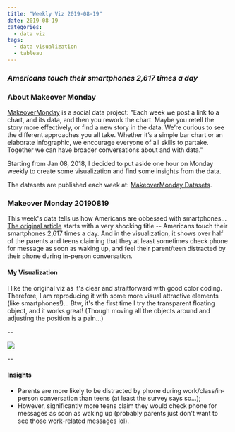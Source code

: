```yaml
---
title: "Weekly Viz 2019-08-19"
date: 2019-08-19
categories:
  - data viz
tags:
  - data visualization
  - tableau
---
```


### *Americans touch their smartphones 2,617 times a day*


### About Makeover Monday

[MakeoverMonday](http://www.makeovermonday.co.uk/) is a social data project:
"Each week we post a link to a chart, and its data, and then you rework the chart.
Maybe you retell the story more effectively, or find a new story in the data.
We’re curious to see the different approaches you all take. Whether it’s a simple bar chart or an elaborate infographic, we encourage everyone of all skills to partake.
Together we can have broader conversations about and with data."

Starting from Jan 08, 2018, I decided to put aside one hour on Monday weekly to create some visualization and find some insights from the data.

The datasets are published each week at: [MakeoverMonday Datasets](http://www.makeovermonday.co.uk/data/).

### Makeover Monday 20190819

This week's data tells us how Americans are obbessed with smartphones... [The original article](https://www.cnbc.com/2019/04/09/cal-newport-a-digital-declutter-can-help-you-reduce-smartphone-time.html) starts with a very shocking title -- Americans touch their smartphones 2,617 times a day. And in the visualization, it shows over half of the parents and teens claiming that they at least sometimes check phone for message as soon as waking up, and feel their parent/teen distracted by their phone during in-person conversation.   

#### My Visualization

I like the original viz as it's clear and straitforward with good color coding. Therefore, I am reproducing it with some more visual attractive elements (like smartphones!)... Btw, it's the first time I try the transparent floating object, and it works great! (Though moving all the objects around and adjusting the position is a pain...) 

--  
<div class='tableauPlaceholder' id='viz1566273897539' style='position: relative'>
<noscript><a href='#'>
  <img alt=' ' src='https:&#47;&#47;public.tableau.com&#47;static&#47;images&#47;Ma&#47;MakeOverMonday20190819&#47;AmericansSmartphoneUsage&#47;1_rss.png' style='border: none' />
</a></noscript>
<object class='tableauViz'  style='display:none;'>
  <param name='host_url' value='https%3A%2F%2Fpublic.tableau.com%2F' />
  <param name='embed_code_version' value='3' />
  <param name='site_root' value='' />
  <param name='name' value='MakeOverMonday20190819&#47;AmericansSmartphoneUsage' />
  <param name='tabs' value='no' />
  <param name='toolbar' value='yes' />
  <param name='static_image' value='https:&#47;&#47;public.tableau.com&#47;static&#47;images&#47;Ma&#47;MakeOverMonday20190819&#47;AmericansSmartphoneUsage&#47;1.png' /> 
  <param name='animate_transition' value='yes' />
  <param name='display_static_image' value='yes' />
  <param name='display_spinner' value='yes' />
  <param name='display_overlay' value='yes' />
  <param name='display_count' value='yes' />
  <param name='filter' value='publish=yes' />
</object></div>           
<script type='text/javascript'>        
  var divElement = document.getElementById('viz1566273897539');   
  var vizElement = divElement.getElementsByTagName('object')[0];      
  if ( divElement.offsetWidth > 800 ) { vizElement.style.width='800px';vizElement.style.height='827px';} else if ( divElement.offsetWidth > 500 ) { vizElement.style.width='800px';vizElement.style.height='827px';} else { vizElement.style.width='100%';vizElement.style.height='1727px';}              
  var scriptElement = document.createElement('script');              
  scriptElement.src = 'https://public.tableau.com/javascripts/api/viz_v1.js';    
  vizElement.parentNode.insertBefore(scriptElement, vizElement);              
</script>
  
--  

#### Insights
* Parents are more likely to be distracted by phone during work/class/in-person conversation than teens (at least the survey says so...);  
* However, significantly more teens claim they would check phone for messages as soon as waking up (probably parents just don't want to see those work-related messages lol).  

